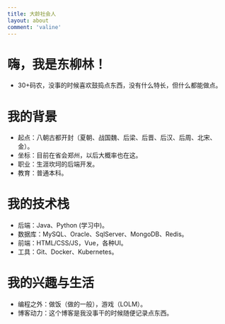 ```yaml
---
title: 大龄社会人
layout: about
comment: 'valine'
---
```

# 嗨，我是东柳林！
- 30+码农，没事的时候喜欢鼓捣点东西，没有什么特长，但什么都能做点。

# 我的背景

- 起点：八朝古都开封（夏朝、战国魏、后梁、后晋、后汉、后周、北宋、金）。
- 坐标：目前在省会郑州，以后大概率也在这。
- 职业：生涯坎坷的后端开发。
- 教育：普通本科。

# 我的技术栈

- 后端：Java、Python (学习中)。
- 数据库：MySQL、Oracle、SqlServer、MongoDB、Redis。
- 前端：HTML/CSS/JS，Vue，各种UI。
- 工具：Git、Docker、Kubernetes。

# 我的兴趣与生活

- 编程之外：做饭（做的一般），游戏（LOLM）。
- 博客动力：这个博客是我没事干的时候随便记录点东西。